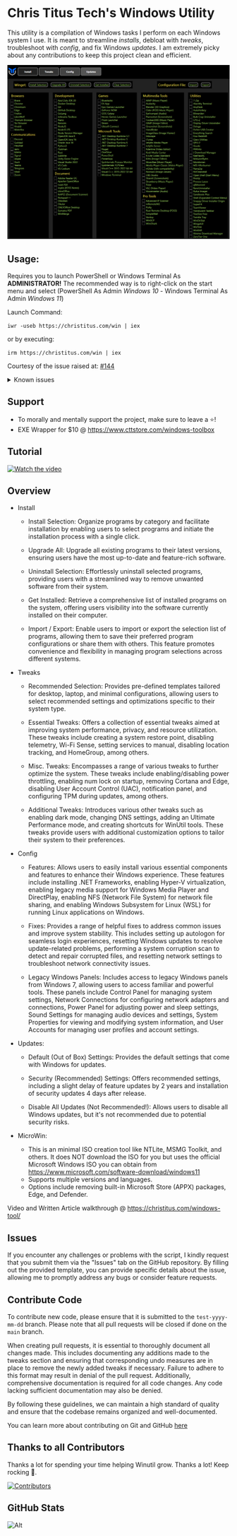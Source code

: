# Chris Titus Tech's Windows Utility

This utility is a compilation of Windows tasks I perform on each Windows system I use. It is meant to streamline *installs*, debloat with *tweaks*, troubleshoot with *config*, and fix Windows *updates*. I am extremely picky about any contributions to keep this project clean and efficient. 

![screen-install](screen-install.png)

## Usage:

Requires you to launch PowerShell or Windows Terminal As **ADMINISTRATOR!** 
The recommended way is to right-click on the start menu and select (PowerShell As Admin *Windows 10* - Windows Terminal As Admin *Windows 11*)

Launch Command:

```
iwr -useb https://christitus.com/win | iex
```
or by executing: 
```
irm https://christitus.com/win | iex
```
Courtesy of the issue raised at: [#144](/../../issues/144)

<details>
  <summary>Known issues</summary>

- If WINGET says "Program Installed" but it was not, there is a bug in new Windows versions where winget is installed by default, but NOT functional. Run the toolbox and click the "Winget Reinstall" Button.
  ![image](https://github.com/ChrisTitusTech/winutil/assets/7896101/f16b0f74-870d-4827-87e1-38ad119e6b3f)


- If you are unable to resolve https://christitus.com/win and are getting  errors launching the tool, it might be due to India blocking GitHub's content domain and preventing downloads. You'll be required to use a VPN to tunnel out of India.

Source: <https://timesofindia.indiatimes.com/gadgets-news/github-content-domain-blocked-for-these-indian-users-reports/articleshow/96687992.cms>

- Windows Security (formerly Defender) and other anti-virus software are known to block the script. The script gets flagged due to the fact that it requires administrator privileges & makes drastic system changes.

- If you are having TLS 1.2 issues, or are having trouble resolving `christitus.com/win` then run with the following command:

```PowerShell
[Net.ServicePointManager]::SecurityProtocol=[Net.SecurityProtocolType]::Tls12;iex(New-Object Net.WebClient).DownloadString('https://raw.githubusercontent.com/ChrisTitusTech/winutil/main/winutil.ps1')
```

If you are still having issues try changing your DNS provider to Cloudflare's:  <kbd>1.1.1.1</kbd> || <kbd>1.0.0.1</kbd> or Google's: <kbd>8.8.8.8</kbd> || <kbd>8.8.4.4</kbd>


### Running winutil offline (.ps1 file)

winutil features breaking with no internet connection:

* ``Install`` tab won't be able to download anything, same for the ``Config`` tab's "features" section.
* ADK and other dependencies for ``Microwin`` will not be able to be downloaded.

If running it remotely (in a `iex <url> | iex` fashion) fails or you do not have an internet connection on the computer you wish to use winutil on:

You can save the compiled [`winutil.ps1`](https://raw.githubusercontent.com/ChrisTitusTech/winutil/main/winget.ps1) as a .ps1 file on your computer.

Do note some browsers will download it as ``.ps1.txt`` (see [showing file extensions](https://www.thewindowsclub.com/show-file-extensions-in-windowshttps://www.thewindowsclub.com/show-file-extensions-in-windows) to be able to rename it as PowerShell won't support running it)

Open PowerShell (as an Administrator) in that directory, you'll most likely need to set the execution policy (per default PowerShell disallows running .ps1 files for "security measures")

```
Set-ExecutionPolicy Bypass -Scope Process -Force
```
(This will allow you running scripts for only this session, see [about_Execution_Policies](https://learn.microsoft.com/en-us/powershell/module/microsoft.powershell.core/about/about_execution_policies?view=powershell-5.1))

I won't be explaining the many ways to [`cd`](https://learn.microsoft.com/en-us/powershell/scripting/samples/managing-current-location?view=powershell-5.1) to a folder, the safest way is to simply get the absolute path of the file:

* Open the File Explorer
* Navigate to where you saved `winutil.ps1` (most likely Downloads)
* <kbd>SHIFT+Right click</kbd> the `winutil.ps1` file
* Click `Copy as Path`, the full path will be copied to your clipboard.

Then back to your PowerShell window, type the `&` character, a <kbd>SPACE</kbd> and paste with <kbd>CTRL+V</kbd>, example:

```
& "C:\Users\notchris\Downloads\winutil.ps1"
```

Then to run winutil.ps1, shift right click the file 

See also the [winutil.ps1 execution video guide](https://i.imgur.com/keJSiMS.mp4)

</details>

## Support
- To morally and mentally support the project, make sure to leave a ⭐️!
- EXE Wrapper for $10 @ https://www.cttstore.com/windows-toolbox

## Tutorial

[![Watch the video](https://i.ytimg.com/vi/XQAIYCT4f8Q/maxresdefault.jpg)](https://www.youtube.com/watch?v=XQAIYCT4f8Q)

## Overview

- Install
  - Install Selection: Organize programs by category and facilitate installation by enabling users to select programs and initiate the installation process with a single click.
  
  - Upgrade All: Upgrade all existing programs to their latest versions, ensuring users have the most up-to-date and feature-rich software. 
  
  - Uninstall Selection: Effortlessly uninstall selected programs, providing users with a streamlined way to remove unwanted software from their system.
  
  - Get Installed: Retrieve a comprehensive list of installed programs on the system, offering users visibility into the software currently installed on their computer.
  
  - Import / Export: Enable users to import or export the selection list of programs, allowing them to save their preferred program configurations or share them with others. This feature promotes convenience and flexibility in managing program selections across different systems.
 
- Tweaks
  - Recommended Selection: Provides pre-defined templates tailored for desktop, laptop, and minimal configurations, allowing users to select recommended settings and optimizations specific to their system type.

  - Essential Tweaks: Offers a collection of essential tweaks aimed at improving system performance, privacy, and resource utilization. These tweaks include creating a system restore point, disabling telemetry, Wi-Fi Sense, setting services to manual, disabling location tracking, and HomeGroup, among others.

  - Misc. Tweaks: Encompasses a range of various tweaks to further optimize the system. These tweaks include enabling/disabling power throttling, enabling num lock on startup, removing Cortana and Edge, disabling User Account Control (UAC), notification panel, and configuring TPM during updates, among others.

  - Additional Tweaks: Introduces various other tweaks such as enabling dark mode, changing DNS settings, adding an Ultimate Performance mode, and creating shortcuts for WinUtil tools. These tweaks provide users with additional customization options to tailor their system to their preferences.

- Config
  - Features: Allows users to easily install various essential components and features to enhance their Windows experience. These features include installing .NET Frameworks, enabling Hyper-V virtualization, enabling legacy media support for Windows Media Player and DirectPlay, enabling NFS (Network File System) for network file sharing, and enabling Windows Subsystem for Linux (WSL) for running Linux applications on Windows.

  - Fixes: Provides a range of helpful fixes to address common issues and improve system stability. This includes setting up autologon for seamless login experiences, resetting Windows updates to resolve update-related problems, performing a system corruption scan to detect and repair corrupted files, and resetting network settings to troubleshoot network connectivity issues.

  - Legacy Windows Panels: Includes access to legacy Windows panels from Windows 7, allowing users to access familiar and powerful tools. These panels include Control Panel for managing system settings, Network Connections for configuring network adapters and connections, Power Panel for adjusting power and sleep settings, Sound Settings for managing audio devices and settings, System Properties for viewing and modifying system information, and User Accounts for managing user profiles and account settings.


- Updates:
  - Default (Out of Box) Settings: Provides the default settings that come with Windows for updates.
  
  - Security (Recommended) Settings: Offers recommended settings, including a slight delay of feature updates by 2 years and installation of security updates 4 days after release.

  - Disable All Updates (Not Recommended!): Allows users to disable all Windows updates, but it's not recommended due to potential security risks.

- MicroWin:
  - This is an minimal ISO creation tool like NTLite, MSMG Toolkit, and others. It does NOT download the ISO for you but uses the official Microsoft Windows ISO you can obtain from <https://www.microsoft.com/software-download/windows11>
  - Supports multiple versions and languages. 
  - Options include removing built-in Microsoft Store (APPX) packages, Edge, and Defender. 

Video and Written Article walkthrough @ <https://christitus.com/windows-tool/>

## Issues

If you encounter any challenges or problems with the script, I kindly request that you submit them via the "Issues" tab on the GitHub repository. By filling out the provided template, you can provide specific details about the issue, allowing me to promptly address any bugs or consider feature requests.

## Contribute Code

To contribute new code, please ensure that it is submitted to the `test-yyyy-mm-dd` branch. Please note that all pull requests will be closed if done on the `main` branch.

When creating pull requests, it is essential to thoroughly document all changes made. This includes documenting any additions made to the tweaks section and ensuring that corresponding undo measures are in place to remove the newly added tweaks if necessary. Failure to adhere to this format may result in denial of the pull request. Additionally, comprehensive documentation is required for all code changes. Any code lacking sufficient documentation may also be denied.

By following these guidelines, we can maintain a high standard of quality and ensure that the codebase remains organized and well-documented.

You can learn more about contributing on Git and GitHub [here](https://github.com/firstcontributions/first-contributions#readme)

## Thanks to all Contributors
Thanks a lot for spending your time helping Winutil grow. Thanks a lot! Keep rocking 🍻.

[![Contributors](https://contrib.rocks/image?repo=ChrisTitusTech/winutil)](https://github.com/ChrisTitusTech/winutil/graphs/contributors)

## GitHub Stats

![Alt](https://repobeats.axiom.co/api/embed/aad37eec9114c507f109d34ff8d38a59adc9503f.svg "Repobeats analytics image")
